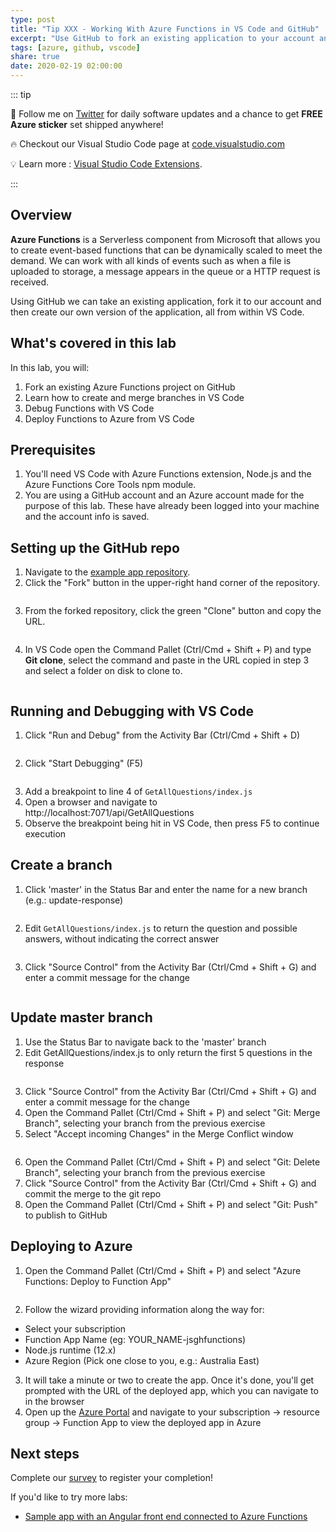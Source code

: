 ```yaml
---
type: post
title: "Tip XXX - Working With Azure Functions in VS Code and GitHub"
excerpt: "Use GitHub to fork an existing application to your account and create your own version before deploying to Azure, all from within VS Code"
tags: [azure, github, vscode]
share: true
date: 2020-02-19 02:00:00
---
```


::: tip 

:unicorn: Follow me on [Twitter](https://twitter.com/intent/follow?screen_name=mbcrump) for daily software updates and a chance to get **FREE Azure sticker** set shipped anywhere!

:fire: Checkout our Visual Studio Code page at [code.visualstudio.com](https://code.visualstudio.com/?WT.mc_id=other-azuredevtips-micrum)

:bulb: Learn more : [Visual Studio Code Extensions](https://code.visualstudio.com/docs/editor/extension-gallery/?WT.mc_id=other-azuredevtips-micrum).

:::

## Overview

**Azure Functions** is a Serverless component from Microsoft that allows you to create event-based functions that can be dynamically scaled to meet the demand. We can work with all kinds of events such as when a file is uploaded to storage, a message appears in the queue or a HTTP request is received.

Using GitHub we can take an existing application, fork it to our account and then create our own version of the application, all from within VS Code.

## What's covered in this lab

In this lab, you will:

1. Fork an existing Azure Functions project on GitHub
2. Learn how to create and merge branches in VS Code
3. Debug Functions with VS Code
4. Deploy Functions to Azure from VS Code

## Prerequisites

1. You'll need VS Code with Azure Functions extension, Node.js and the Azure Functions Core Tools npm module.
2. You are using a GitHub account and an Azure account made for the purpose of this lab. These have already been logged into your machine and the account info is saved.

## Setting up the GitHub repo

1. Navigate to the [example app repository](https://github.com/aaronpowell/trivia-api?WT.mc_id=github-azuredevtips-micrum).
2. Click the "Fork" button in the upper-right hand corner of the repository.

<img :src="$withBase('/files/vscode-serverless-001.png')">

3. From the forked repository, click the green "Clone" button and copy the URL.

<img :src="$withBase('/files/vscode-serverless-002.png')">

4. In VS Code open the Command Pallet (Ctrl/Cmd + Shift + P) and type **Git clone**, select the command and paste in the URL copied in step 3 and select a folder on disk to clone to.

<img :src="$withBase('/files/vscode-serverless-003.png')">

## Running and Debugging with VS Code

1. Click "Run and Debug" from the Activity Bar (Ctrl/Cmd + Shift + D)

<img :src="$withBase('/files/vscode-serverless-004.png')">

2. Click "Start Debugging" (F5)

<img :src="$withBase('/files/vscode-serverless-005.png')">

3. Add a breakpoint to line 4 of `GetAllQuestions/index.js`
4. Open a browser and navigate to http://localhost:7071/api/GetAllQuestions
5. Observe the breakpoint being hit in VS Code, then press F5 to continue execution

## Create a branch

1. Click 'master' in the Status Bar and enter the name for a new branch (e.g.: update-response)

<img :src="$withBase('/files/vscode-serverless-006.png')">

2. Edit `GetAllQuestions/index.js` to return the question and possible answers, without indicating the correct answer

<img :src="$withBase('/files/vscode-serverless-007.png')">

3. Click "Source Control" from the Activity Bar (Ctrl/Cmd + Shift + G) and enter a commit message for the change

<img :src="$withBase('/files/vscode-serverless-008.png')">

## Update master branch

1. Use the Status Bar to navigate back to the 'master' branch
2. Edit GetAllQuestions/index.js to only return the first 5 questions in the response

<img :src="$withBase('/files/vscode-serverless-009.png')">

3. Click "Source Control" from the Activity Bar (Ctrl/Cmd + Shift + G) and enter a commit message for the change
4. Open the Command Pallet (Ctrl/Cmd + Shift + P) and select "Git: Merge Branch", selecting your branch from the previous exercise
5. Select "Accept incoming Changes" in the Merge Conflict window

<img :src="$withBase('/files/vscode-serverless-010.png')">

6. Open the Command Pallet (Ctrl/Cmd + Shift + P) and select "Git: Delete Branch", selecting your branch from the previous exercise
7. Click "Source Control" from the Activity Bar (Ctrl/Cmd + Shift + G) and commit the merge to the git repo
8. Open the Command Pallet (Ctrl/Cmd + Shift + P) and select "Git: Push" to publish to GitHub

## Deploying to Azure

1. Open the Command Pallet (Ctrl/Cmd + Shift + P) and select "Azure Functions: Deploy to Function App"

<img :src="$withBase('/files/vscode-serverless-011.png')">

2. Follow the wizard providing information along the way for:

- Select your subscription
- Function App Name (eg: YOUR_NAME-jsghfunctions)
- Node.js runtime (12.x)
- Azure Region (Pick one close to you, e.g.: Australia East)

3. It will take a minute or two to create the app. Once it's done, you'll get prompted with the URL of the deployed app, which you can navigate to in the browser
4. Open up the [Azure Portal](https://portal.azure.com?WT.mc_id=other-azuredevstream-micrum) and navigate to your subscription -> resource group -> Function App to view the deployed app in Azure

## Next steps

Complete our [survey](https://aka.ms/js19?WT.mc_id=other-azuredevstream-micrum) to register your completion!

If you'd like to try more labs:

- [Sample app with an Angular front end connected to Azure Functions](https://github.com/fiveisprime/apm?WT.mc_id=github-azuredevtips-micrum)
